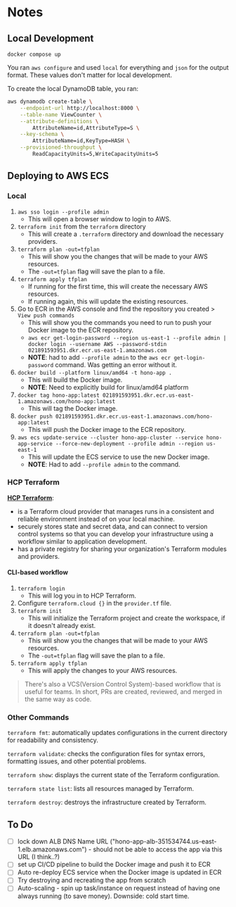 # Notes

## Local Development

`docker compose up`

You ran `aws configure` and used `local` for everything and `json` for the output format. These values don't matter for local development.

To create the local DynamoDB table, you ran:

```bash
aws dynamodb create-table \
    --endpoint-url http://localhost:8000 \
    --table-name ViewCounter \
    --attribute-definitions \
        AttributeName=id,AttributeType=S \
    --key-schema \
        AttributeName=id,KeyType=HASH \
    --provisioned-throughput \
        ReadCapacityUnits=5,WriteCapacityUnits=5
```

## Deploying to AWS ECS

### Local

1. `aws sso login --profile admin`
   - This will open a browser window to login to AWS.
2. `terraform init` from the `terraform` directory
   - This will create a `.terraform` directory and download the necessary providers.
3. `terraform plan -out=tfplan`
   - This will show you the changes that will be made to your AWS resources.
   - The `-out=tfplan` flag will save the plan to a file.
4. `terraform apply tfplan`
   - If running for the first time, this will create the necessary AWS resources.
   - If running again, this will update the existing resources.
5. Go to ECR in the AWS console and find the repository you created > `View push commands`
   - This will show you the commands you need to run to push your Docker image to the ECR repository.
   - `aws ecr get-login-password --region us-east-1 --profile admin | docker login --username AWS --password-stdin 021891593951.dkr.ecr.us-east-1.amazonaws.com`
   - **NOTE**: had to add `--profile admin` to the `aws ecr get-login-password` command. Was getting an error without it.
6. `docker build --platform linux/amd64 -t hono-app .`
   - This will build the Docker image.
   - **NOTE**: Need to explicitly build for linux/amd64 platform
7. `docker tag hono-app:latest 021891593951.dkr.ecr.us-east-1.amazonaws.com/hono-app:latest`
   - This will tag the Docker image.
8. `docker push 021891593951.dkr.ecr.us-east-1.amazonaws.com/hono-app:latest`
   - This will push the Docker image to the ECR repository.
9. `aws ecs update-service --cluster hono-app-cluster --service hono-app-service --force-new-deployment --profile admin --region us-east-1`
   - This will update the ECS service to use the new Docker image.
   - **NOTE**: Had to add `--profile admin` to the command.

### HCP Terraform

**[HCP Terraform](https://app.terraform.io/app/organizations)**:

- is a Terraform cloud provider that manages runs in a consistent and reliable environment instead of on your local machine.
- securely stores state and secret data, and can connect to version control systems so that you can develop your infrastructure using a workflow similar to application development.
- has a private registry for sharing your organization's Terraform modules and providers.

#### CLI-based workflow

1. `terraform login`
   - This will log you in to HCP Terraform.
2. Configure `terraform.cloud {}` in the `provider.tf` file.
3. `terraform init`
   - This will initialize the Terraform project and create the workspace, if it doesn't already exist.
4. `terraform plan -out=tfplan`
   - This will show you the changes that will be made to your AWS resources.
   - The `-out=tfplan` flag will save the plan to a file.
5. `terraform apply tfplan`
   - This will apply the changes to your AWS resources.

> There's also a VCS(Version Control System)-based workflow that is useful for teams. In short, PRs are created, reviewed, and merged in the same way as code.

### Other Commands

`terraform fmt`: automatically updates configurations in the current directory for readability and consistency.

`terraform validate`: checks the configuration files for syntax errors, formatting issues, and other potential problems.

`terraform show`: displays the current state of the Terraform configuration.

`terraform state list`: lists all resources managed by Terraform.

`terraform destroy`: destroys the infrastructure created by Terraform.

## To Do

- [ ] lock down ALB DNS Name URL ("hono-app-alb-351534744.us-east-1.elb.amazonaws.com") - should not be able to access the app via this URL (I think..?)
- [ ] set up CI/CD pipeline to build the Docker image and push it to ECR
- [ ] Auto re-deploy ECS service when the Docker image is updated in ECR
- [ ] Try destroying and recreating the app from scratch
- [ ] Auto-scaling - spin up task/instance on request instead of having one always running (to save money). Downside: cold start time.
